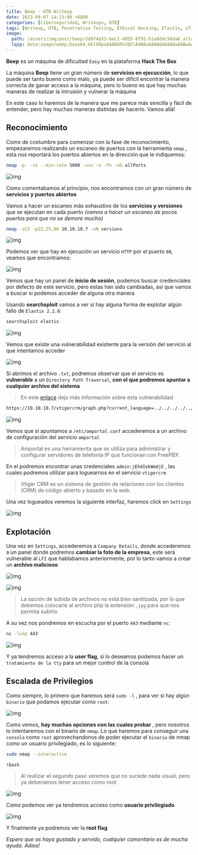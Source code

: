 ```yaml
---
title: Beep - HTB Writeup
date: 2023-09-07 14:13:00 +0800
categories: [Ciberseguridad, Writeups, HTB]
tags: [Writeup, HTB, Penetration Testing, Ethical Hacking, Elastix, LFI]
image:
  path: /assets/img/post/beep/2d974a53-bec1-4055-8f91-b1a8ddc58da6_alta-libre-aspect-ratio_default_0.jpg
  lqip: data:image/webp;base64,UklGRpoAAABXRUJQVlA4WAoAAAAQAAAADwAABwAAQUxQSDIAAAARL0AmbZurmr57yyIiqE8oiG0bejIYEQTgqiDA9vqnsUSI6H+oAERp2HZ65qP/VIAWAFZQOCBCAAAA8AEAnQEqEAAIAAVAfCWkAALp8sF8rgRgAP7o9FDvMCkMde9PK7euH5M1m6VWoDXf2FkP3BqV0ZYbO6NA/VFIAAAA
---
```


**Beep** es un máquina de dificultad `Easy` en la plataforma **Hack The Box**

La máquina **Beep** tiene un gran número de **servicios en ejecucción**, lo que puede ser tanto bueno como malo, ya puede ser dificil encontrar la manera correcta de ganar acceso a la máquina, pero lo bueno es que hay muchas maneras de realizar la intrusión y vulnerar la máquina

En este caso lo haremos de la manera que me parece más sencilla y fácil de entender, pero hay muchas maneras distintas de hacerlo. Vamos allá!

## **Reconocimiento**

Como de costumbre para comenzar con la fase de reconocimiento, empezaremos realizando un escaneo de puertos con la herramienta `nmap` , esta nos reportará los puertos abiertos en la dirección que le indiquemos:

```bash
nmap -p- -sS --min-rate 5000 -vvv -n -Pn -oG allPorts
```

![img](/assets/img/post/beep/c36e782c-17fb-4f76-83f4-ceacf9ab3b12.png)

Como comentabamos al principio, nos encontramos con un gran número de **servicios y puertos abiertos**

Vamos a hacer un escaneo más exhaustivo de los **servicios y versiones** que se ejecutan en cada puerto *(vamos a hacer un escaneo de pocos puertos para que no se demore mucho)*

```bash
nmap -sCV -p22,25,80 10.10.10.7 -oN versions
```

![img](/assets/img/post/beep/1b19c82f-9dfb-4e29-ab8d-1e3533d44858.png)

Podemos ver que hay en ejecución un servicio `HTTP` por el puerto `80`, veamos que encontramos:

![img](/assets/img/post/beep/ea12d889-e6a7-4a6d-8c5c-9e05e99c32f1.png)

Vemos que hay un panel de **inicio de sesión**, podemos buscar credenciales por defecto de este servicio, pero estas han sido cambiadas, así que vamos a buscar si podemos acceder de alguna otra manera

Usando **searchsploit** vamos a ver si hay alguna forma de explotar algún fallo de `Elastix 2.2.0`:

```bash
searchsploit elastix
```

![img](/assets/img/post/beep/796b300a-81bd-4aa5-9e45-46939fff049e.png)

Vemos que existe una vulnerabilidad existente para la versión del servicio al que intentamos acceder

![img](/assets/img/post/beep/38acbf8a-ea6b-46ca-b2ec-a8cea437c502.png)

Si abrimos el archivo `.txt`, podremos observar que el servicio es **vulnerable** a un `Directory Path Traversal`, **con el que podremos apuntar a cualquier archivo del sistema**

> En este [enlace](https://portswigger.net/web-security/file-path-traversal) dejo más información sobre esta vulnerabilidad

```bash
https://10.10.10.7/vtigercrm/graph.php?current_language=../../../../../../../..//etc/amportal.conf%00&module=Accounts&action
```

![img](/assets/img/post/beep/36210f96-940c-43f0-913f-bd7772993135.png)

Vemos que si apuntamos a `/etc/amportal.conf` accederemos a un archivo de configuración del servicio `amportal`

> Amportal es una herramienta que se utiliza para administrar y configurar servidores de telefonía IP que funcionan con FreePBX

En el podremos encontrar unas credenciales `admin:jEhdIekWmdjE` , las cuales podremos utilizar para loguearnos en el servicio `vtigercrm`

> Vtiger CRM es un sistema de gestión de relaciones con los clientes (CRM) de código abierto y basado en la web.

Una vez logueados veremos la siguiente interfaz, haremos click en `Settings`

![img](/assets/img/post/beep/8ed6b75f-d51e-4fe7-a78e-a86e79502aa1.png)

## **Explotación**

Una vez en `Settings`, accederemos a `Company Details`, donde accederemos a un panel donde podremos **cambiar la foto de la empresa**, este será vulnerable al `LFI` que hablabamos anteriormente, por lo tanto vamos a crear un **archivo malicioso**

![img](/assets/img/post/beep/d838263a-7cfd-4562-b529-f7197dfaf6c8.png)

![img](/assets/img/post/beep/9514ec5d-2f53-467d-b142-e4010bd4503e.png)

> La opción de subida de archivos no está bien sanitizada, por lo que debemos colocarle al archivo php la extensión `.jpg` para que nos permita subirlo

A su vez nos pondremos en escucha por el puerto `443` mediante `nc`:

```bash
nc -lvnp 443
```

![img](/assets/img/post/beep/24c56a99-1502-4006-be91-05f81d135fd6.png)

Y ya tendremos acceso a la **user flag**, si lo deseamos podemos hacer un `tratamiento de la tty` para un mejor control de la consola

## **Escalada de Privilegios**

Como siempre, lo primero que haremos será `sudo -l` , para ver si hay algún `binario` que podamos ejecutar como `root`:

![img](/assets/img/post/beep/9505d4a3-3e5b-4c9c-853d-7b29e65572c6.png)

Como vemos, **hay muchas opciones con las cuales probar** , pero nosotros lo intentaremos con el binario de `nmap`. Lo que haremos para conseguir una `consola` como `root` aprovechandonos de poder ejecutar el `binario` de nmap como un usuario privilegiado, es lo siguiente:

```bash
sudo nmap --interactive

!bash
```

> Al realizar el segundo paso veremos que no sucede nada visual, pero ya deberiamos tener acceso como root

![img](/assets/img/post/beep/2fa43191-ce70-4ebc-b99f-d85cbdc9be1d.png)

Como podemos ver ya tendremos acceso como **usuario privilegiado**

![img](/assets/img/post/beep/75b8622e-7194-4b12-80f3-05f3b620d7d8.png)

Y finalmente ya podremos ver la **root flag**

*Espero que os haya gustado y servido, cualquier comentario es de mucha ayuda. Adios!*
